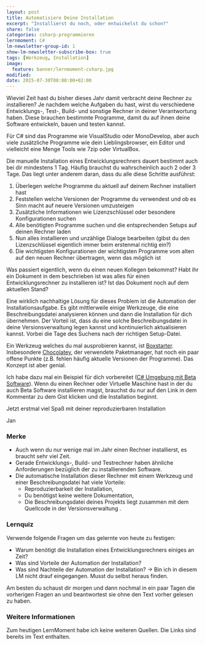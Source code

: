 ```yaml
---
layout: post
title: Automatisiere Deine Installation
excerpt: "Installierst du noch, oder entwickelst du schon?"
share: false
categories: csharp-programmieren
lernmoment: C#
lm-newsletter-group-id: 1
show-lm-newsletter-subscribe-box: true
tags: [Werkzeug, Installation]
image:
  feature: banner/lernmoment-csharp.jpg
modified:
date: 2015-07-30T08:00:00+02:00
---
```


Wieviel Zeit hast du bisher dieses Jahr damit verbracht deine Rechner zu installieren? Je nachdem welche Aufgaben du hast, wirst du verschiedene Entwicklungs-, Test-, Build- und sonstige Rechner in deiner Verantwortung haben. Diese brauchen bestimmte Programme, damit du auf ihnen deine Software entwickeln, bauen und testen kannst.

Für C# sind das Programme wie VisualStudio oder MonoDevelop, aber auch viele zusätzliche Programme wie dein Lieblingsbrowser, ein Editor und vielleicht eine Menge Tools wie 7zip oder VirtualBox.

Die manuelle Installation eines Entwicklungsrechners dauert bestimmt auch bei dir mindestens 1 Tag. Häufig brauchst du wahrscheinlich auch 2 oder 3 Tage. Das liegt unter anderem daran, dass du alle diese Schritte ausführst:

1.	Überlegen welche Programme du aktuell auf deinem Rechner installiert hast
2.	Feststellen welche Versionen der Programme du verwendest und ob es Sinn macht auf neuere Versionen umzusteigen
3.	Zusätzliche Informationen wie Lizenzschlüssel oder besondere Konfigurationen suchen
4.	Alle benötigten Programme suchen und die entsprechenden Setups auf deinen Rechner laden
5.	Nun alles installieren und unzählige Dialoge bearbeiten (gibst du den Lizenzschlüssel eigentlich immer beim erstenmal richtig ein?)
6.	Die wichtigsten Konfigurationen der wichtigsten Programme vom alten auf den neuen Rechner übertragen, wenn das möglich ist

Was passiert eigentlich, wenn du einen neuen Kollegen bekommst? Habt ihr ein Dokument in dem beschrieben ist was alles für einen Entwicklungsrechner zu installieren ist? Ist das Dokument noch auf dem aktuellen Stand?

Eine wirklich nachhaltige Lösung für dieses Problem ist die Automation der Installationsaufgabe. Es gibt mittlerweile einige Werkzeuge, die eine Beschreibungsdatei analysieren können und dann die Installation für dich übernehmen. Der Vorteil ist, dass du eine solche Beschreibungsdatei in deine Versionsverwaltung legen kannst und kontinuierlich aktualisieren kannst. Vorbei die Tage des Suchens nach der richtigen Setup-Datei.

Ein Werkzeug welches du mal ausprobieren kannst, ist [Boxstarter](http://boxstarter.org). Insbesondere [Chocolatey](https://chocolatey.org), der verwendete Paketmanager, hat noch ein paar offene Punkte (z.B. fehlen häufig aktuelle Versionen der Programme). Das Konzept ist aber genial. 

Ich habe dazu mal ein Beispiel für dich vorbereitet ([C# Umgebung mit Beta Software](https://gist.githubusercontent.com/suchja/ba7cd5e6607feaead5c4/raw/f03cf835c22f3a7e3eb33d74ee3611b207f8b0da/boxstarter-cs-beta-devenv)). Wenn du einen Rechner oder Virtuelle Maschine hast in der du auch Beta Software installieren magst, brauchst du nur auf den Link in dem Kommentar zu dem Gist klicken und die Installation beginnt.

Jetzt erstmal viel Spaß mit deiner reproduzierbaren Installation

Jan


### Merke

-	Auch wenn du nur wenige mal im Jahr einen Rechner installierst, es braucht sehr viel Zeit.
-	Gerade Entwicklungs-, Build- und Testrechner haben ähnliche Anforderungen bezüglich der zu installierenden Software.
-	Die automatische Installation dieser Rechner mit einem Werkzeug und einer Beschreibungsdatei hat viele Vorteile:
	-	Reproduzierbarkeit der Installation,
	-	Du benötigst keine weitere Dokumentation,
	-	Die Beschreibungsdatei deines Projekts liegt zusammen mit dem Quellcode in der Versionsverwaltung .

### Lernquiz

Verwende folgende Fragen um das gelernte von heute zu festigen:

-	Warum benötigt die Installation eines Entwicklungsrechners einiges an Zeit?
-	Was sind Vorteile der Automation der Installation?
-	Was sind Nachteile der Automation der Installation? -> Bin ich in diesem LM nicht drauf eingegangen. Musst du selbst heraus finden.

Am besten du schaust dir morgen und dann nochmal in ein paar Tagen die vorherigen Fragen an und beantwortest sie ohne den Text vorher gelesen zu haben.

### Weitere Informationen

Zum heutigen LernMoment habe ich keine weiteren Quellen. Die Links sind bereits im Text enthalten.

